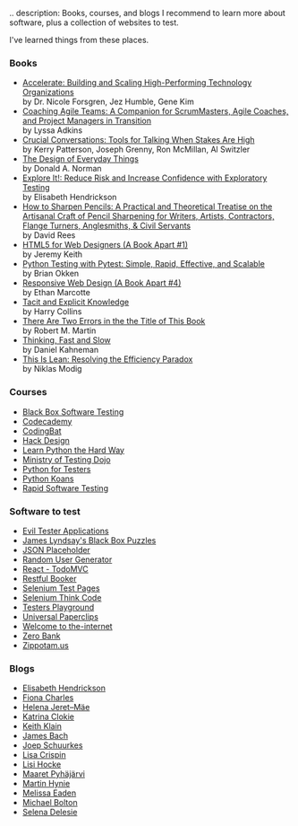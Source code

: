 .. description: Books, courses, and blogs I recommend to learn more about software, plus a collection of websites to test.  

I've learned things from these places.

<h3><a href="#" data-toggle="collapse" data-target="#books"><i class="fa fa-book-open"></i></a> Books</h3>

<ul id="books" class="collapse">
	<li><a href="https://www.goodreads.com/book/show/35747076-accelerate" target="_blank">Accelerate: Building and Scaling High-Performing Technology Organizations</a><br/>by Dr. Nicole Forsgren, Jez Humble, Gene Kim</li>
	<li><a href="https://www.goodreads.com/book/show/8337919-coaching-agile-teams" target="_blank">Coaching Agile Teams: A Companion for ScrumMasters, Agile Coaches, and Project Managers in Transition</a><br/>by Lyssa Adkins</li>
	<li><a href="https://www.goodreads.com/book/show/15014.Crucial_Conversations" target="_blank">Crucial Conversations: Tools for Talking When Stakes Are High</a><br/>by Kerry Patterson, Joseph Grenny, Ron McMillan, Al Switzler</li>
	<li><a href="https://www.goodreads.com/book/show/840.The_Design_of_Everyday_Things" target="_blank">The Design of Everyday Things</a><br/>by Donald A. Norman</li>
	<li><a href="https://www.goodreads.com/book/show/15980494-explore-it" target="_blank">Explore It!: Reduce Risk and Increase Confidence with Exploratory Testing</a><br/>by Elisabeth Hendrickson </li>
	<li><a href="https://www.goodreads.com/book/show/18334317-html5-for-web-designers" target="_blank">How to Sharpen Pencils: A Practical and Theoretical Treatise on the Artisanal Craft of Pencil Sharpening for Writers, Artists, Contractors, Flange Turners, Anglesmiths, & Civil Servants</a><br/>by David Rees</li>
	<li><a href="https://www.goodreads.com/book/show/18334317-html5-for-web-designers" target="_blank">HTML5 for Web Designers (A Book Apart #1)</a><br/>by Jeremy Keith</li>
	<li><a href="https://www.goodreads.com/book/show/9815906-responsive-web-design" target="_blank">Python Testing with Pytest: Simple, Rapid, Effective, and Scalable</a><br/>by Brian Okken</li>
	<li><a href="https://www.goodreads.com/book/show/9815906-responsive-web-design" target="_blank">Responsive Web Design (A Book Apart #4)</a><br/>by Ethan Marcotte</li>
	<li><a href="https://www.goodreads.com/book/show/8355583-tacit-and-explicit-knowledge" target="_blank">Tacit and Explicit Knowledge</a><br/>by Harry Collins</li>
	<li><a href="https://www.goodreads.com/book/show/1096663.There_Are_Two_Errors_in_the_the_Title_of_This_Book" target="_blank">There Are Two Errors in the the Title of This Book</a><br/>by Robert M. Martin</li>
	<li><a href="https://www.goodreads.com/book/show/11468377-thinking-fast-and-slow" target="_blank">Thinking, Fast and Slow</a><br/>by Daniel Kahneman</li>
	<li><a href="https://www.goodreads.com/book/show/17060202-this-is-lean" target="_blank">This Is Lean: Resolving the Efficiency Paradox</a><br/>by Niklas Modig</li>
	</ul>

<h3><a href="#" data-toggle="collapse" data-target="#courses"><i class="fa fa-graduation-cap"></i></a> Courses</h3>

<ul id="courses" class="collapse">
	<li><a href="http://www.associationforsoftwaretesting.org/training/courses/" target="_blank">Black Box Software Testing</a></li>
	<li><a href="http://www.codecademy.com/" target="_blank">Codecademy</a></li>
	<li><a href="http://codingbat.com/" target="_blank">CodingBat</a></li>
	<li><a href="http://hackdesign.org/" target="_blank">Hack Design</a></li>
	<li><a href="http://learnpythonthehardway.org/book/" target="_blank">Learn Python the Hard Way</a></li>
	<li><a href="https://dojo.ministryoftesting.com/" target="_blank">Ministry of Testing Dojo</a></li>
	<li><a href="https://www.northerntest.se/" target="_blank">Python for Testers</a></li>
	<li><a href="https://github.com/gregmalcolm/python_koans" target="_blank">Python Koans</a></li>
	<li><a href="http://www.satisfice.com/info_rst.shtml" target="_blank">Rapid Software Testing</a></li>
</ul>

<h3><a href="#" data-toggle="collapse" data-target="#software"><i class="fa fa-bug"></i></a> Software to test</h3>
<ul id="software" class="collapse">
	<li><a href="https://eviltester.github.io/TestingApp/apps/index.html" target="_blank">Evil Tester Applications</a></li>
	<li><a href="http://blackboxpuzzles.workroomprds.com/" target="_blank">James Lyndsay's Black Box Puzzles</a></li>
	<li><a href="https://jsonplaceholder.typicode.com/" target="_blank">JSON Placeholder</a></li>
	<li><a href="https://randomuser.me/" target="_blank">Random User Generator</a></li>
	<li><a href="https://demo.playwright.dev/todomvc/#/" target="_blank">React - TodoMVC</a></li>
	<li><a href="https://restful-booker.herokuapp.com/" target="_blank">Restful Booker</a></li>
	<li><a href="https://testpages.herokuapp.com/styled/index.html" target="_blank">Selenium Test Pages</a></li>
	<li><a href="http://selenium.thinkcode.se/" target="_blank">Selenium Think Code</a></li>
	<li><a href="https://testersplayground.herokuapp.com/devtools.php" target="_blank">Testers Playground</a></li>
	<li><a href="https://www.decisionproblem.com/paperclips/" target="_blank">Universal Paperclips</a></li>
	<li><a href="https://the-internet.herokuapp.com/" target="_blank">Welcome to the-internet</a></li>
	<li><a href="http://zero.webappsecurity.com/" target="_blank">Zero Bank</a></li>
	<li><a href="https://zippopotam.us/" target="_blank">Zippotam.us</a></li>
</ul>


<h3><a href="#" data-toggle="collapse" data-target="#blogs"><i class="fa fa-rss"></i></a> Blogs</h3>
<ul id="blogs" class="collapse">
	<li><a href="http://testobsessed.com/" target="_blank">Elisabeth Hendrickson</a></li>
	<li><a href="http://quality-intelligence.blogspot.com/" target="_blank">Fiona Charles</a></li>
	<li><a href="https://thepainandgainofedwardbear.wordpress.com/" target="_blank">Helena Jeret&ndash;M&auml;e</a></li>
	<li><a href="http://katrinatester.blogspot.co.nz/" target="_blank">Katrina Clokie</a></li>
	<li><a href="http://qualityremarks.com/" target="_blank">Keith Klain</a></li>
	<li><a href="http://www.satisfice.com/blog/" target="_blank">James Bach</a></li>
	<li><a href="https://testingcurve.wordpress.com/" target="_blank">Joep Schuurkes</a></li>
	<li><a href="http://lisacrispin.com/" target="_blank">Lisa Crispin</a></li>
	<li><a href="https://www.lisihocke.com/" target="_blank">Lisi Hocke</a></li>
	<li><a href="http://visible-quality.blogspot.fi/" target="_blank">Maaret Pyh&auml;j&auml;rvi</a></li>
	<li><a href="https://medium.com/@vds4" target="_blank">Martin Hynie</a></li>
	<li><a href="http://testingandmoviesandstuff.blogspot.com/" target="_blank">Melissa Eaden</a></li>
	<li><a href="http://www.developsense.com/blog/" target="_blank">Michael Bolton</a></li>
	<li><a href="https://www.youtube.com/user/sdelesie" target="_blank">Selena Delesie</a></li>
</ul>

